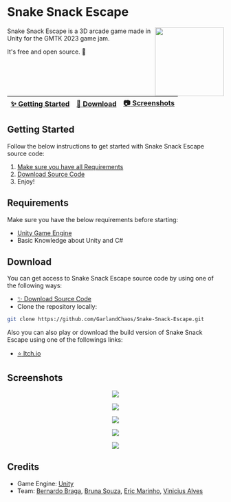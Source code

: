 # Snake Snack Escape

<img align="right" src="https://img.itch.zone/aW1nLzEyNzQ2OTM0LmdpZg==/315x250%23cm/%2FPUMwE.gif" height=160/>

Snake Snack Escape is a 3D arcade game made in Unity for the GMTK 2023 game jam.

It's free and open source. :clap:

| [:sparkles: Getting Started](#getting-started) | [:rocket: Download](#download) | [:camera: Screenshots](#screenshots) |
| --------------- | -------- |  -------- |

## Getting Started

Follow the below instructions to get started with Snake Snack Escape source code:

1. [Make sure you have all Requirements](#requirements)
2. [Download Source Code](#download)
3. Enjoy!

## Requirements

Make sure you have the below requirements before starting:

- [Unity Game Engine](https://unity3d.com)
- Basic Knowledge about Unity and C#

## Download

You can get access to Snake Snack Escape source code by using one of the following ways:

- [:sparkles: Download Source Code](https://github.com/GarlandChaos/Snake-Snack-Escape/archive/master.zip)
- Clone the repository locally:

```bash
git clone https://github.com/GarlandChaos/Snake-Snack-Escape.git
```

Also you can also play or download the build version of Snake Snack Escape using one of the followings links:

- [:star: Itch.io](https://ilidam.itch.io/snake-snack-escape)

## Screenshots

<p align="center">
  <img src="https://img.itch.zone/aW1hZ2UvMjE1ODkzNi8xMjg0MjgyMy5wbmc=/original/KKrHJl.png"/>
</p>

<p align="center">
  <img src="https://img.itch.zone/aW1hZ2UvMjE1ODkzNi8xMjg0MjgyNi5wbmc=/original/7Siu6X.png"/>
</p>

<p align="center">
  <img src="https://img.itch.zone/aW1hZ2UvMjE1ODkzNi8xMjg0MjgzMS5wbmc=/original/czzMME.png"/>
</p>

<p align="center">
  <img src="https://img.itch.zone/aW1hZ2UvMjE1ODkzNi8xMjg0MjgzNi5wbmc=/original/9KNDe5.png"/>
</p>

<p align="center">
  <img src="https://img.itch.zone/aW1hZ2UvMjE1ODkzNi8xMjg0Mjg0Ni5wbmc=/original/p7u4RI.png"/>
</p>

## Credits

- Game Engine: [Unity](https://unity3d.com/)
- Team: [Bernardo Braga](https://bernardobraga.com/), [Bruna Souza](https://www.linkedin.com/in/soubru/), [Eric Marinho](https://github.com/EricMarinho/), [Vinicius Alves](https://github.com/ViniMakeGames)
